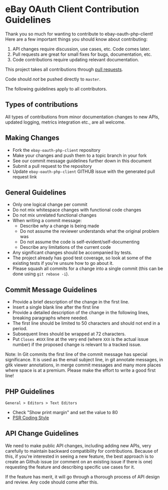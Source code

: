 # eBay OAuth Client Contribution Guidelines

Thank you so much for wanting to contribute to ebay-oauth-php-client! Here are a few important things you should know about contributing:

  1. API changes require discussion, use cases, etc. Code comes later.
  2. Pull requests are great for small fixes for bugs, documentation, etc.
  3. Code contributions require updating relevant documentation.

This project takes all contributions through [pull requests](https://help.github.com/articles/using-pull-requests).

Code should *not* be pushed directly to `master`.

The following guidelines apply to all contributors.

## Types of contributions
All types of contributions from minor documentation changes to new APIs, updated logging, metrics integration etc., are all welcome.

## Making Changes
* Fork the `ebay-oauth-php-client` repository
* Make your changes and push them to a topic branch in your fork
* See our commit message guidelines further down in this document
* Submit a pull request to the repository
* Update `ebay-oauth-php-client` GITHUB issue with the generated pull request link

## General Guidelines
* Only one logical change per commit
* Do not mix whitespace changes with functional code changes
* Do not mix unrelated functional changes
* When writing a commit message:
    * Describe _why_ a change is being made
    * Do not assume the reviewer understands what the original problem was
    * Do not assume the code is self-evident/self-documenting
    * Describe any limitations of the current code
* Any significant changes should be accompanied by tests.
* The project already has good test coverage, so look at some of the existing tests if you're unsure how to go about it.
* Please squash all commits for a change into a single commit (this can be done using `git rebase -i`).

## Commit Message Guidelines
* Provide a brief description of the change in the first line.
* Insert a single blank line after the first line
* Provide a detailed description of the change in the following lines, breaking
 paragraphs where needed.
* The first line should be limited to 50 characters and should not end in a
 period.
* Subsequent lines should be wrapped at 72 characters.
* Put `Closes #XXX` line at the very end (where `XXX` is the actual issue number) if the proposed change is relevant to a tracked issue.

Note: In Git commits the first line of the commit message has special significance. It is used as the email subject line, in git annotate messages, in gitk viewer annotations, in merge commit messages and many more places where space is at a premium. Please make the effort to write a good first line!

## PHP Guidelines
`General > Editors > Text Editors`

* Check "Show print margin" and set the value to 80
* [PSR Coding Style](https://www.php-fig.org/per/coding-style/)


## API Change Guidelines
We need to make public API changes, including adding new APIs, very carefully to maintain backward compatibility for contributions. Because of this, if you're interested in seeing a new feature, the best approach is to create an Github issue (or comment on an existing issue if there is one) requesting the feature and describing specific use cases for it.

If the feature has merit, it will go through a thorough process of API design and review. Any code should come after this.